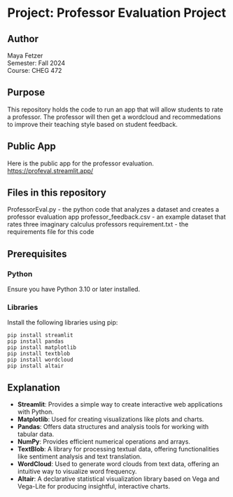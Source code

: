 # Project: Professor Evaluation Project

## Author
Maya Fetzer  
Semester: Fall 2024  
Course: CHEG 472  

## Purpose
This repository holds the code to run an app that will allow students to rate a professor. The professor will then get a wordcloud and recommedations to improve their teaching style based on student feedback. 

## Public App
Here is the public app for the professor evaluation.
https://profeval.streamlit.app/

## Files in this repository
ProfessorEval.py - the python code that analyzes a dataset and creates a professor evaluation app
professor_feedback.csv - an example dataset that rates three imaginary calculus professors
requirement.txt - the requirements file for this code

## Prerequisites

### Python
Ensure you have Python 3.10 or later installed.

### Libraries
Install the following libraries using pip:

```
pip install streamlit
pip install pandas
pip install matplotlib
pip install textblob
pip install wordcloud
pip install altair
```

## Explanation

- **Streamlit**: Provides a simple way to create interactive web applications with Python.
- **Matplotlib**: Used for creating visualizations like plots and charts.
- **Pandas**: Offers data structures and analysis tools for working with tabular data.
- **NumPy**: Provides efficient numerical operations and arrays.
- **TextBlob**: A library for processing textual data, offering functionalities like sentiment analysis and text translation.
- **WordCloud**: Used to generate word clouds from text data, offering an intuitive way to visualize word frequency.
- **Altair**: A declarative statistical visualization library based on Vega and Vega-Lite for producing insightful, interactive charts.
